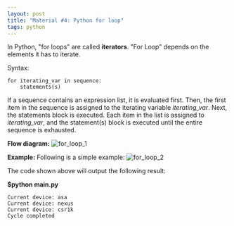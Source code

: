 ```yaml
---
layout: post
title: "Material #4: Python for loop"
tags: python
---
```

In Python, \"for loops\" are called **iterators**. \"For Loop\" depends on the elements it has to iterate.

Syntax:
```
for iterating_var in sequence:
    statements(s)
```

If a sequence contains an expression list, it is evaluated first. Then, the first item in the sequence is assigned to the iterating variable *_iterating\_var_*. Next, the statements block is executed. Each item in the list is assigned to *_iterating\_var_*, and the statement(s) block is executed until the entire sequence is exhausted.

**Flow diagram:**
![for_loop_1](https://user-images.githubusercontent.com/22170799/113641198-d5664c00-9685-11eb-9636-ef9c06aa185e.png)

**Example:**
Following is a simple example:
![for_loop_2](https://user-images.githubusercontent.com/22170799/113641225-e747ef00-9685-11eb-96d3-3b1de90f6963.png)

The code shown above will output the following result:

**$python main.py**

```
Current device: asa
Current device: nexus
Current device: csr1k
Cycle completed
```